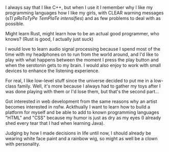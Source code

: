 I always say that I like C++, but when I use it I remember why I like my programming languages how I like my girls, 
with CLEAR warning messages (*sTl pRoToTyPe TemPlaTe intensifies*) 
and as few problems to deal with as possible.

Might learn Rust, might learn how to be an actual good programmer, who knows?
(Rust is good, I actually just suck)

I would love to learn audio signal processing because I spend most of the time with my headphones on
to run from the world around, and I'd like to play with what happens between the moment I press the play button
and when the serotonin gets to my brain. I would also enjoy to work with small devices to enhance the listening experience.

For real, I like low-level stuff since the universe decided to put me in a low-class family.
Well, it's more because I always had to gather my toys after I was done playing with them or I'd lose them, 
but that's the second part...

Got interested in web development from the same reasons why an artist becomes interested in nsfw.
Ackthually I want to learn how to build a platform for myself
and be able to add to known programming languages "HTML" and "CSS" because my humor is just as dry
as my eyes (I already shed every tear that I had when learning Java).

Judging by how I made decisions in life until now, I should already be wearing white face paint and a rainbow wig,
so might as well be a clown with personality.
